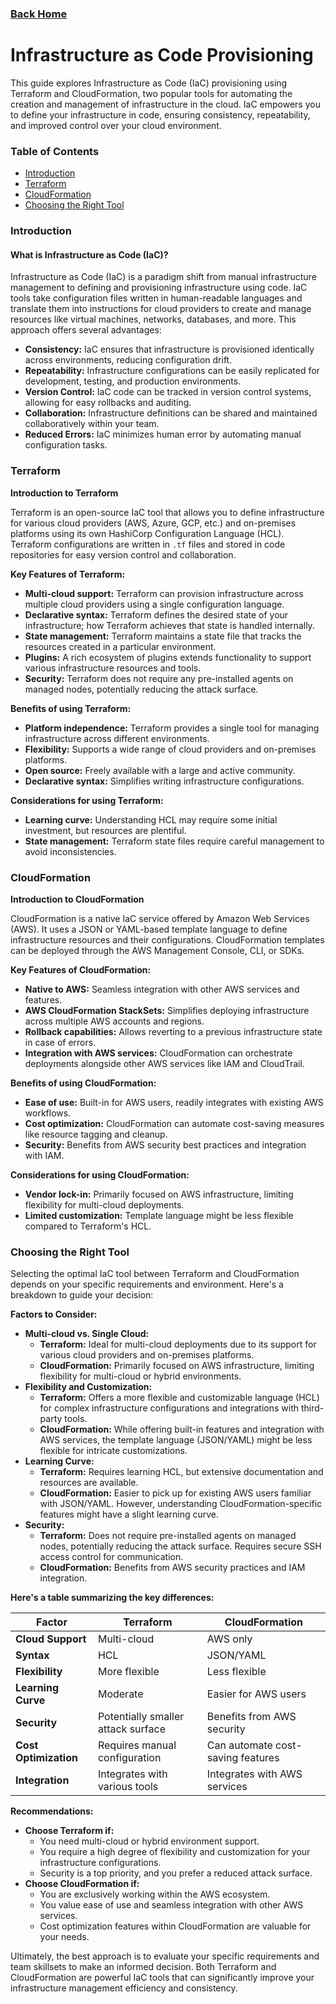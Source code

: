 ### [Back Home](../../README.md)

# Infrastructure as Code Provisioning

This guide explores Infrastructure as Code (IaC) provisioning using Terraform and CloudFormation, two popular tools for automating the creation and management of infrastructure in the cloud. IaC empowers you to define your infrastructure in code, ensuring consistency, repeatability, and improved control over your cloud environment.

### Table of Contents

* [Introduction](#introduction)
* [Terraform](#terraform)
* [CloudFormation](#cloudformation)
* [Choosing the Right Tool](#choosing-the-right-tool)


### Introduction 

#### What is Infrastructure as Code (IaC)?

Infrastructure as Code (IaC) is a paradigm shift from manual infrastructure management to defining and provisioning infrastructure using code. IaC tools take configuration files written in human-readable languages and translate them into instructions for cloud providers to create and manage resources like virtual machines, networks, databases, and more. This approach offers several advantages:

* **Consistency:** IaC ensures that infrastructure is provisioned identically across environments, reducing configuration drift.
* **Repeatability:** Infrastructure configurations can be easily replicated for development, testing, and production environments.
* **Version Control:** IaC code can be tracked in version control systems, allowing for easy rollbacks and auditing.
* **Collaboration:** Infrastructure definitions can be shared and maintained collaboratively within your team.
* **Reduced Errors:** IaC minimizes human error by automating manual configuration tasks.


### Terraform

**Introduction to Terraform**

Terraform is an open-source IaC tool that allows you to define infrastructure for various cloud providers (AWS, Azure, GCP, etc.) and on-premises platforms using its own HashiCorp Configuration Language (HCL). Terraform configurations are written in `.tf` files and stored in code repositories for easy version control and collaboration.

**Key Features of Terraform:**

* **Multi-cloud support:** Terraform can provision infrastructure across multiple cloud providers using a single configuration language.
* **Declarative syntax:** Terraform defines the desired state of your infrastructure; how Terraform achieves that state is handled internally.
* **State management:** Terraform maintains a state file that tracks the resources created in a particular environment.
* **Plugins:** A rich ecosystem of plugins extends functionality to support various infrastructure resources and tools.
* **Security:** Terraform does not require any pre-installed agents on managed nodes, potentially reducing the attack surface.

**Benefits of using Terraform:**

* **Platform independence:**  Terraform provides a single tool for managing infrastructure across different environments.
* **Flexibility:** Supports a wide range of cloud providers and on-premises platforms.
* **Open source:** Freely available with a large and active community.
* **Declarative syntax:** Simplifies writing infrastructure configurations.


**Considerations for using Terraform:**

* **Learning curve:** Understanding HCL may require some initial investment, but resources are plentiful.
* **State management:** Terraform state files require careful management to avoid inconsistencies.


### CloudFormation 

**Introduction to CloudFormation**

CloudFormation is a native IaC service offered by Amazon Web Services (AWS). It uses a JSON or YAML-based template language to define infrastructure resources and their configurations. CloudFormation templates can be deployed through the AWS Management Console, CLI, or SDKs.

**Key Features of CloudFormation:**

* **Native to AWS:** Seamless integration with other AWS services and features.
* **AWS CloudFormation StackSets:** Simplifies deploying infrastructure across multiple AWS accounts and regions.
* **Rollback capabilities:** Allows reverting to a previous infrastructure state in case of errors.
* **Integration with AWS services:** CloudFormation can orchestrate deployments alongside other AWS services like IAM and CloudTrail.

**Benefits of using CloudFormation:**

* **Ease of use:** Built-in for AWS users, readily integrates with existing AWS workflows.
* **Cost optimization:** CloudFormation can automate cost-saving measures like resource tagging and cleanup.
* **Security:** Benefits from AWS security best practices and integration with IAM.

**Considerations for using CloudFormation:**

* **Vendor lock-in:** Primarily focused on AWS infrastructure, limiting flexibility for multi-cloud deployments.
* **Limited customization:** Template language might be less flexible compared to Terraform's HCL.


### Choosing the Right Tool  

Selecting the optimal IaC tool between Terraform and CloudFormation depends on your specific requirements and environment. Here's a breakdown to guide your decision:

**Factors to Consider:**

* **Multi-cloud vs. Single Cloud:**
    * **Terraform:** Ideal for multi-cloud deployments due to its support for various cloud providers and on-premises platforms.
    * **CloudFormation:** Primarily focused on AWS infrastructure, limiting flexibility for multi-cloud or hybrid environments.
* **Flexibility and Customization:**
    * **Terraform:** Offers a more flexible and customizable language (HCL) for complex infrastructure configurations and integrations with third-party tools.
    * **CloudFormation:** While offering built-in features and integration with AWS services, the template language (JSON/YAML) might be less flexible for intricate customizations.
* **Learning Curve:**
    * **Terraform:** Requires learning HCL, but extensive documentation and resources are available.
    * **CloudFormation:** Easier to pick up for existing AWS users familiar with JSON/YAML. However, understanding CloudFormation-specific features might have a slight learning curve.
* **Security:**
    * **Terraform:** Does not require pre-installed agents on managed nodes, potentially reducing the attack surface. Requires secure SSH access control for communication.
    * **CloudFormation:** Benefits from AWS security practices and IAM integration.

**Here's a table summarizing the key differences:**

| Factor                 | Terraform          | CloudFormation                 |
|------------------------|-------------------|--------------------------------|
| **Cloud Support**        | Multi-cloud        | AWS only                      |
| **Syntax**               | HCL                | JSON/YAML                       |
| **Flexibility**        | More flexible      | Less flexible                   |
| **Learning Curve**       | Moderate           | Easier for AWS users            |
| **Security**            | Potentially smaller attack surface | Benefits from AWS security       |
| **Cost Optimization**   | Requires manual configuration | Can automate cost-saving features |
| **Integration**         | Integrates with various tools | Integrates with AWS services     |

**Recommendations:**

* **Choose Terraform if:**
    * You need multi-cloud or hybrid environment support.
    * You require a high degree of flexibility and customization for your infrastructure configurations.
    * Security is a top priority, and you prefer a reduced attack surface.
* **Choose CloudFormation if:**
    * You are exclusively working within the AWS ecosystem.
    * You value ease of use and seamless integration with other AWS services.
    * Cost optimization features within CloudFormation are valuable for your needs.

Ultimately, the best approach is to evaluate your specific requirements and team skillsets to make an informed decision. Both Terraform and CloudFormation are powerful IaC tools that can significantly improve your infrastructure management efficiency and consistency.
